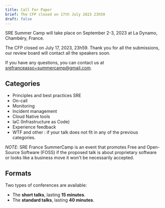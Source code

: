 ```yaml
---
title: Call For Paper
brief: The CFP closed on 17th July 2023 23h59
draft: false
---
```

SRE Summer Camp will take place on September 2-3, 2023 at La Dynamo, Chambéry, France.

The CFP closed on July 17, 2023, 23h59. Thank you for all the submissions, our review board will contact all the speakers soon.

If you have any questions, you can contact us at srefranceasso+summercamp@gmail.com.


## Categories

* Principles and best practices SRE
* On-call
* Monitoring
* Incident management
* Cloud Native tools
* IaC (Infrastructure as Code)
* Experience feedback
* WTF and other : if your talk does not fit in any of the previous categories.

_NOTE_: SRE France SummerCamp is an event that promotes Free and Open-Source Software (FOSS) if the proposed talk is about proprietary software
or looks like a business move it won't be necessarily accepted.


## Formats

Two types of conferences are available:

- The **short talks**, lasting **15 minutes**.
- The **standard talks**, lasting **40 minutes**.
